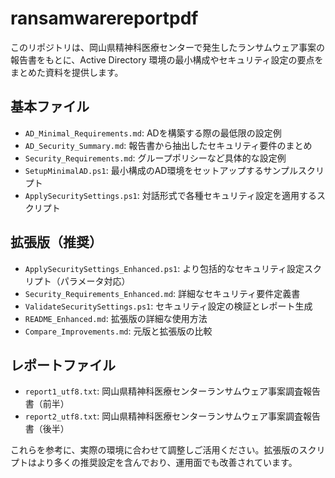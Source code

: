 # ransamwarereportpdf

このリポジトリは、岡山県精神科医療センターで発生したランサムウェア事案の報告書をもとに、Active Directory 環境の最小構成やセキュリティ設定の要点をまとめた資料を提供します。

## 基本ファイル
- `AD_Minimal_Requirements.md`: ADを構築する際の最低限の設定例
- `AD_Security_Summary.md`: 報告書から抽出したセキュリティ要件のまとめ
- `Security_Requirements.md`: グループポリシーなど具体的な設定例
- `SetupMinimalAD.ps1`: 最小構成のAD環境をセットアップするサンプルスクリプト
- `ApplySecuritySettings.ps1`: 対話形式で各種セキュリティ設定を適用するスクリプト

## 拡張版（推奨）
- `ApplySecuritySettings_Enhanced.ps1`: より包括的なセキュリティ設定スクリプト（パラメータ対応）
- `Security_Requirements_Enhanced.md`: 詳細なセキュリティ要件定義書
- `ValidateSecuritySettings.ps1`: セキュリティ設定の検証とレポート生成
- `README_Enhanced.md`: 拡張版の詳細な使用方法
- `Compare_Improvements.md`: 元版と拡張版の比較

## レポートファイル
- `report1_utf8.txt`: 岡山県精神科医療センターランサムウェア事案調査報告書（前半）
- `report2_utf8.txt`: 岡山県精神科医療センターランサムウェア事案調査報告書（後半）

これらを参考に、実際の環境に合わせて調整しご活用ください。拡張版のスクリプトはより多くの推奨設定を含んでおり、運用面でも改善されています。
